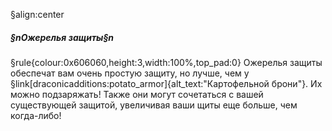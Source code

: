 §align:center
##### §nОжерелья защиты§n

§rule{colour:0x606060,height:3,width:100%,top_pad:0}
Ожерелья защиты обеспечат вам очень простую защиту, но лучше, чем у §link[draconicadditions:potato_armor]{alt_text:"Картофельной брони"}.
Их можно подзаряжать! Также они могут сочетаться с вашей существующей защитой, увеличивая ваши щиты еще больше, чем когда-либо!